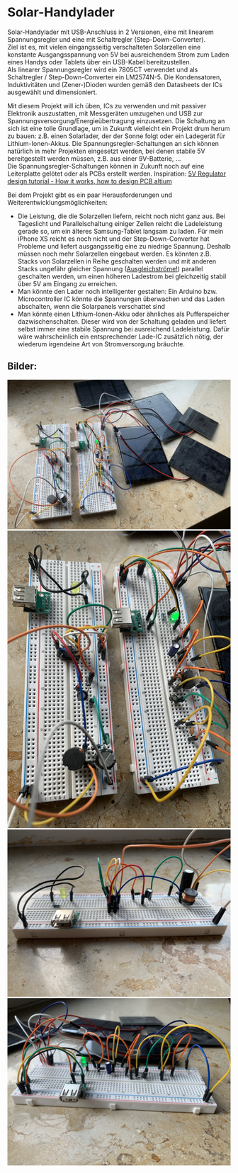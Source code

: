 # Solar-Handylader
Solar-Handylader mit USB-Anschluss in 2 Versionen, eine mit linearem Spannungsregler und eine mit Schaltregler (Step-Down-Converter).  
Ziel ist es, mit vielen eingangsseitig verschalteten Solarzellen eine konstante Ausgangsspannung von 5V bei ausreichendem Strom zum Laden eines Handys oder Tablets über ein USB-Kabel bereitzustellen.  
Als linearer Spannungsregler wird ein 7805CT verwendet und als Schaltregler / Step-Down-Converter ein LM2574N-5. Die Kondensatoren, Induktivitäten und (Zener-)Dioden wurden gemäß den Datasheets der ICs ausgewählt und dimensioniert.

Mit diesem Projekt will ich üben, ICs zu verwenden und mit passiver Elektronik auszustatten, mit Messgeräten umzugehen und USB zur Spannungsversorgung/Energieübertragung einzusetzen. Die Schaltung an sich ist eine tolle Grundlage, um in Zukunft vielleicht ein Projekt drum herum zu bauen: z.B. einen Solarlader, der der Sonne folgt oder ein Ladegerät für Lithium-Ionen-Akkus. Die Spannungsregler-Schaltungen an sich können natürlich in mehr Projekten eingesetzt werden, bei denen stabile 5V bereitgestellt werden müssen, z.B. aus einer 9V-Batterie, ...  
Die Spannungsregler-Schaltungen können in Zukunft noch auf eine Leiterplatte gelötet oder als PCBs erstellt werden. Inspiration: [5V Regulator design tutorial - How it works, how to design PCB altium](https://youtu.be/d-j0onzzuNQ?si=P9ErR5rJm8of-E-f)

Bei dem Projekt gibt es ein paar Herausforderungen und Weiterentwicklungsmöglichkeiten:
- Die Leistung, die die Solarzellen liefern, reicht noch nicht ganz aus. Bei Tageslicht und Parallelschaltung einiger Zellen reicht die Ladeleistung gerade so, um ein älteres Samsung-Tablet langsam zu laden. Für mein iPhone XS reicht es noch nicht und der Step-Down-Converter hat Probleme und liefert ausgangsseitig eine zu niedrige Spannung. Deshalb müssen noch mehr Solarzellen eingebaut werden. Es könnten z.B. Stacks von Solarzellen in Reihe geschalten werden und mit anderen Stacks ungefähr gleicher Spannung ([Ausgleichströme!](https://de.wikipedia.org/wiki/Spannungsquelle#Parallelschaltung)) parallel geschalten werden, um einen höheren Ladestrom bei gleichzeitig stabil über 5V am Eingang zu erreichen.
- Man könnte den Lader noch intelligenter gestalten: Ein Arduino bzw. Microcontroller IC könnte die Spannungen überwachen und das Laden abschalten, wenn die Solarpanels verschattet sind
- Man könnte einen Lithium-Ionen-Akku oder ähnliches als Pufferspeicher dazwischenschalten. Dieser wird von der Schaltung geladen und liefert selbst immer eine stabile Spannung bei ausreichend Ladeleistung. Dafür wäre wahrscheinlich ein entsprechender Lade-IC zusätzlich nötig, der wiederum irgendeine Art von Stromversorgung bräuchte.

## Bilder:
![](IMG_9285.JPEG)
![](IMG_9286.JPG)
![](IMG_9290.JPG)
![](IMG_9291.JPG)
